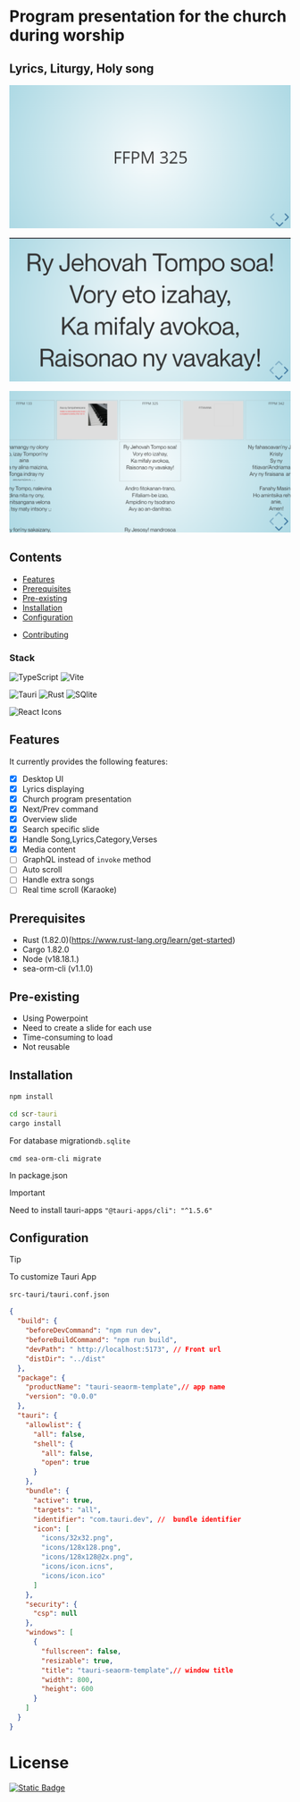
#  Program presentation for the church during worship
## Lyrics,  Liturgy, Holy song

![preview](https://raw.githubusercontent.com/dinavalisoaa/church-slide/refs/heads/tauri-integration/examples/1.png)

![preview](https://raw.githubusercontent.com/dinavalisoaa/church-slide/refs/heads/tauri-integration/examples/2.png)

![preview](https://raw.githubusercontent.com/dinavalisoaa/church-slide/refs/heads/tauri-integration/examples/3.png)
## Contents
- [Features](#features)
- [Prerequisites](#prerequisites)
- [Pre-existing](#prerequisites)
- [Installation](#installation)
- [Configuration](#configuration)
<!-- - [Commands](#commands) -->
<!-- - [Utilities](#utilities) -->
<!-- - [Extension](#extension) -->
<!-- - [Related projects](#related-projects) -->
- [Contributing](#contributing)


### Stack

![TypeScript](https://img.shields.io/badge/typescript-%23007ACC.svg?style=for-the-badge&logo=typescript&logoColor=white)
![Vite](https://img.shields.io/badge/vite-%23646CFF.svg?style=for-the-badge&logo=vite&logoColor=white)

![Tauri](https://img.shields.io/badge/tauri-%23646CFF.svg?style=for-the-badge&logo=tauri&logoColor=white)
![Rust](https://img.shields.io/badge/rust-%23646CFF.svg?style=for-the-badge&logo=rust&logoColor=white)
![SQlite](https://img.shields.io/badge/SQlite-%23646CFF.svg?style=for-the-badge&logo=SQlite&logoColor=white)

<img src="https://static.slid.es/reveal/logo-v1/reveal-white-text.svg" width="90" alt="React Icons">

<!-- ![GraphQL](https://img.shields.io/badge/GraphQL-%23646CFF.svg?style=for-the-badge&logo=GraphQL&logoColor=pink) -->

## Features

It currently provides the following features:
- [x] Desktop UI
- [x] Lyrics displaying
- [x] Church program presentation
- [x] Next/Prev command
- [x] Overview slide
- [x] Search specific slide
- [x] Handle Song,Lyrics,Category,Verses
- [x] Media content
- [ ] GraphQL instead of ``invoke`` method
- [ ] Auto scroll
- [ ] Handle extra songs
- [ ] Real time scroll (Karaoke)

## Prerequisites

- Rust  (1.82.0)(https://www.rust-lang.org/learn/get-started)
- Cargo 1.82.0  
- Node (v18.18.1.)
- sea-orm-cli (v1.1.0)



## Pre-existing

- Using Powerpoint
- Need to create a slide for each use 
- Time-consuming to load
- Not reusable


## Installation

```cmd
npm install 
```

```cmd
cd scr-tauri
cargo install 
```
For database migration`db.sqlite` 

``cmd
 sea-orm-cli migrate
``

In package.json
> [!IMPORTANT]
>  Need to install tauri-apps
``
  "@tauri-apps/cli": "^1.5.6"
``

## Configuration

> [!TIP]
> To customize Tauri App

``src-tauri/tauri.conf.json``
```json 
{
  "build": {
    "beforeDevCommand": "npm run dev",
    "beforeBuildCommand": "npm run build",
    "devPath": " http://localhost:5173", // Front url
    "distDir": "../dist"
  },
  "package": {
    "productName": "tauri-seaorm-template",// app name
    "version": "0.0.0"
  },
  "tauri": {
    "allowlist": {
      "all": false,
      "shell": {
        "all": false,
        "open": true
      }
    },
    "bundle": {
      "active": true,
      "targets": "all",
      "identifier": "com.tauri.dev", //  bundle identifier
      "icon": [
        "icons/32x32.png",
        "icons/128x128.png",
        "icons/128x128@2x.png",
        "icons/icon.icns",
        "icons/icon.ico"
      ]
    },
    "security": {
      "csp": null
    },
    "windows": [
      {
        "fullscreen": false, 
        "resizable": true,
        "title": "tauri-seaorm-template",// window title
        "width": 800,
        "height": 600
      }
    ]
  }
}

```

<!-- ## Commands

Available commands:

- `TailwindConcealEnable`: enables conceal for all buffers. -->


# License
[![Static Badge](https://img.shields.io/badge/License-MIT-415a77?style=for-the-badge)](https://github.com/bouzidanas/react-reveal-slides/blob/master/LICENSE)
